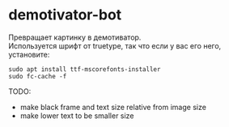 # demotivator-bot
Превращает картинку в демотиватор. \
Используется шрифт от truetype, так что если у вас его него, установите:
```
sudo apt install ttf-mscorefonts-installer
sudo fc-cache -f
```
TODO:
- make black frame and text size relative from image size
- make lower text to be smaller size
